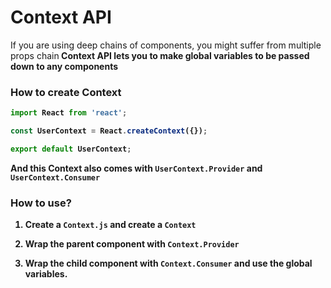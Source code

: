 # Context API
If you are using deep chains of components, you might suffer from multiple props chain<b>
Context API lets you to make global variables to be passed down to any components<br>

### How to create Context 
```js
import React from 'react';

const UserContext = React.createContext({});

export default UserContext;
```
And this Context also comes with `UserContext.Provider` and `UserContext.Consumer` <br>

### How to use?
1. Create a `Context.js` and create a `Context`

2. Wrap the parent component with `Context.Provider`

3. Wrap the child component with `Context.Consumer` and use the global variables.
